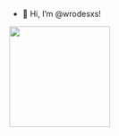 - 👋 Hi, I’m @wrodesxs!
<div>
  <img height="180cm" src="https://github-readme-stats.vercel.app/api?username={gloech0}&theme=blue-green">
</div>
<!---
wrodesxs/wrodesxs is a ✨ special ✨ repository because its `README.md` (this file) appears on your GitHub profile.
You can click the Preview link to take a look at your changes.
https://github-readme-stats.vercel.app/api?username={username}&theme=blue-green

--->

